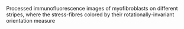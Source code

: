 Processed immunofluorescence images of myofibroblasts on different stripes, where the stress-fibres colored by their rotationally-invariant orientation measure
